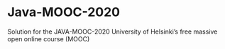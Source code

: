 # Java-MOOC-2020
Solution for the JAVA-MOOC-2020 University of Helsinki’s free massive open online course (MOOC)
